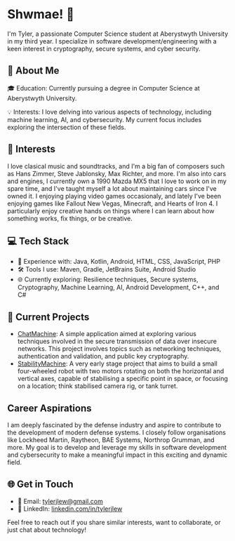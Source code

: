 # Shwmae! 👋

I'm Tyler, a passionate Computer Science student at Aberystwyth University in my third year. I specialize in software development/engineering with a keen interest in cryptography, secure systems, and cyber security.

## 📝 About Me

🎓 Education: Currently pursuing a degree in Computer Science at Aberystwyth University.

💡 Interests: I love delving into various aspects of technology, including machine learning, AI, and cybersecurity. My current focus includes exploring the intersection of these fields.

## 🧠 Interests

I love clasical music and soundtracks, and I'm a big fan of composers such as Hans Zimmer, Steve Jablonsky, Max Richter, and more. I'm also into cars and engines, I currently own a 1990 Mazda MX5 that I love to work on in my spare time, and I've taught myself a lot about maintaining cars since I've owned it. I enjoying playing video games occasionaly, and lately I've been enjoying games like Fallout New Vegas, Minecraft, and Hearts of Iron 4. I particularly enjoy creative hands on things where I can learn about how something works, fix things, or be creative.

## 💻 Tech Stack

- 🚀 Experience with: Java, Kotlin, Android, HTML, CSS, JavaScript, PHP
- 🛠️ Tools I use: Maven, Gradle, JetBrains Suite, Android Studio
- 🌐 Currently exploring: Resilience techniques, Secure systems, Cryptography, Machine Learning, AI, Android Development, C++, and C#

## 🚧 Current Projects

- [ChatMachine](https://skadoot.github.io/): A simple application aimed at exploring various techniques involved in the secure transmission of data over insecure networks. This project involves topics such as networking techniques, authentication and validation, and public key cryptography.
- [StabilityMachine](https://skadoot.github.io/): A very early stage project that aims to build a small four-wheeled robot with two motors rotating on both the horizontal and vertical axes, capable of stabilising a specific point in space, or focusing on a location; think stabilised camera rig, or tank turret.

## Career Aspirations

I am deeply fascinated by the defense industry and aspire to contribute to the development of modern defense systems. I closely follow organisations like Lockheed Martin, Raytheon, BAE Systems, Northrop Grumman, and more. My goal is to develop and leverage my skills in software development and cybersecurity to make a meaningful impact in this exciting and dynamic field.

## 🌐 Get in Touch

- 📧 Email: [tylerjlew@gmail.com](mailto::tylerjlew@gmail.com)
- 🔗 LinkedIn: [linkedin.com/in/tylerjlew](https://linkedin.com/in/tylerjlew/)

Feel free to reach out if you share similar interests, want to collaborate, or just chat about technology!
